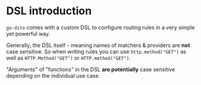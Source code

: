 # DSL introduction

`go-dito` comes with a custom DSL to configure routing rules in a very simple yet powerful way.

Generally, the DSL itself - meaning names of matchers & providers are **not** case sensitive.
So when writing rules you can use `http.method("GET")` as well as `HTTP.Method("GET")` or `HTTP.method("GET")`.

"Arguments" of "functions" in the DSL **are potentially** case sensitive depending on the individual use case.
